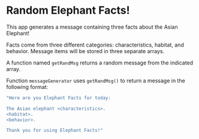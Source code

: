 # Random Elephant Facts! #

This app generates a message containing three facts about the Asian Elephant!

Facts come from three different categories: characteristics, habitat, and behavior. Message items will be stored in three separate arrays.

A function named `getRandMsg` returns a random message from the indicated array.

Function `messageGenerator` uses `getRandMsg()` to return a message in the following format:

```bash
"Here are you Elephant Facts for today:

The Asian elephant <characteristics>.
<habitat>.
<behavior>.

Thank you for using Elephant Facts!"
```
